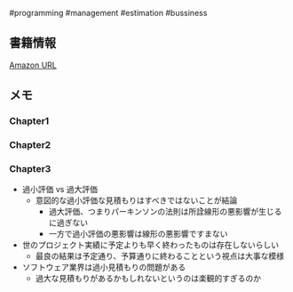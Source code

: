 #programming #management #estimation #bussiness 

## 書籍情報

[Amazon URL](https://www.amazon.co.jp/%E3%82%BD%E3%83%95%E3%83%88%E3%82%A6%E3%82%A7%E3%82%A2%E8%A6%8B%E7%A9%8D%E3%82%8A-%E4%BA%BA%E6%9C%88%E3%81%AE%E6%9A%97%E9%BB%99%E7%9F%A5%E3%82%92%E8%A7%A3%E3%81%8D%E6%98%8E%E3%81%8B%E3%81%99-%E3%82%B9%E3%83%86%E3%82%A3%E3%83%BC%E3%83%96-%E3%83%9E%E3%82%B3%E3%83%8D%E3%83%AB-ebook/dp/B00KR96M6K)

## メモ

### Chapter1


###  Chapter2


### Chapter3

- 過小評価 vs 過大評価
	- 意図的な過小評価な見積もりはすべきではないことが結論
		- 過大評価、つまりパーキンソンの法則は所詮線形の悪影響が生じるに過ぎない
		- 一方で過小評価の悪影響は線形の悪影響ですまない
- 世のプロジェクト実績に予定よりも早く終わったものは存在しないらしい
	- 最良の結果は予定通り、予算通りに終わることという視点は大事な模様
- ソフトウェア業界は過小見積もりの問題がある
	- 過大な見積もりがあるかもしれないというのは楽観的すぎるのか
